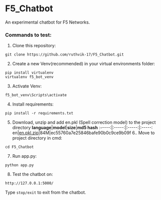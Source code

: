 # F5_Chatbot
An experimental chatbot for F5 Networks.
### Commands to test:
1. Clone this repository:
```
git clone https://github.com/ruthvik-17/F5_Chatbot.git
```
2. Create a new Venv(recommended) in your virtual environments folder:
```
pip install virtualenv
virtualenv f5_bot_venv
```
3. Activate Venv:
```
f5_bot_venv\Scripts\activate
```
4. Install requirements:
```
pip install -r requirements.txt
```
5. Download, unzip and add en.pkl (Spell correction model) to the project directory
**language**|**model**|**size**|**md5 hash**
    :-----:|:-----:|:-----:|:-----:
    en|[en.pkl.zip](https://haptik-website-images.haptik.ai/spello\_models/en.pkl.zip)|84M|ec55760a7e25846bafe90b0c9ce9b09f
6.. Move to project directory in cmd:
```
cd F5_Chatbot
```
7. Run app.py:
```
python app.py
```
8. Test the chatbot on:
```
http://127.0.0.1:5000/
```

Type `stop/exit` to exit from the chatbot.
